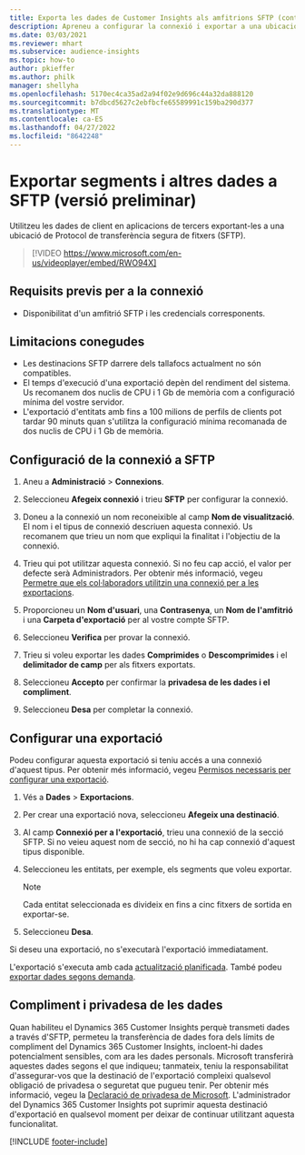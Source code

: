 ```yaml
---
title: Exporta les dades de Customer Insights als amfitrions SFTP (conté vídeo)
description: Apreneu a configurar la connexió i exportar a una ubicació SFTP.
ms.date: 03/03/2021
ms.reviewer: mhart
ms.subservice: audience-insights
ms.topic: how-to
author: pkieffer
ms.author: philk
manager: shellyha
ms.openlocfilehash: 5170ec4ca35ad2a94f02e9d696c44a32da888120
ms.sourcegitcommit: b7dbcd5627c2ebfbcfe65589991c159ba290d377
ms.translationtype: MT
ms.contentlocale: ca-ES
ms.lasthandoff: 04/27/2022
ms.locfileid: "8642248"
---
```

# <a name="export-segments-and-other-data-to-sftp-preview"></a>Exportar segments i altres dades a SFTP (versió preliminar)

Utilitzeu les dades de client en aplicacions de tercers exportant-les a una ubicació de Protocol de transferència segura de fitxers (SFTP).

> [!VIDEO https://www.microsoft.com/en-us/videoplayer/embed/RWO94X]

## <a name="prerequisites-for-connection"></a>Requisits previs per a la connexió

- Disponibilitat d'un amfitrió SFTP i les credencials corresponents.

## <a name="known-limitations"></a>Limitacions conegudes

- Les destinacions SFTP darrere dels tallafocs actualment no són compatibles. 
- El temps d'execució d'una exportació depèn del rendiment del sistema. Us recomanem dos nuclis de CPU i 1 Gb de memòria com a configuració mínima del vostre servidor. 
- L'exportació d'entitats amb fins a 100 milions de perfils de clients pot tardar 90 minuts quan s'utilitza la configuració mínima recomanada de dos nuclis de CPU i 1 Gb de memòria. 

## <a name="set-up-connection-to-sftp"></a>Configuració de la connexió a SFTP

1. Aneu a **Administració** > **Connexions**.

1. Seleccioneu **Afegeix connexió** i trieu **SFTP** per configurar la connexió.

1. Doneu a la connexió un nom reconeixible al camp **Nom de visualització**. El nom i el tipus de connexió descriuen aquesta connexió. Us recomanem que trieu un nom que expliqui la finalitat i l'objectiu de la connexió.

1. Trieu qui pot utilitzar aquesta connexió. Si no feu cap acció, el valor per defecte serà Administradors. Per obtenir més informació, vegeu [Permetre que els col·laboradors utilitzin una connexió per a les exportacions](connections.md#allow-contributors-to-use-a-connection-for-exports).

1. Proporcioneu un **Nom d'usuari**, una **Contrasenya**, un **Nom de l'amfitrió** i una **Carpeta d'exportació** per al vostre compte SFTP.

1. Seleccioneu **Verifica** per provar la connexió.

1. Trieu si voleu exportar les dades **Comprimides** o **Descomprimides** i el **delimitador de camp** per als fitxers exportats.

1. Seleccioneu **Accepto** per confirmar la **privadesa de les dades i el compliment**.

1. Seleccioneu **Desa** per completar la connexió.

## <a name="configure-an-export"></a>Configurar una exportació

Podeu configurar aquesta exportació si teniu accés a una connexió d'aquest tipus. Per obtenir més informació, vegeu [Permisos necessaris per configurar una exportació](export-destinations.md#set-up-a-new-export).

1. Vés a **Dades** > **Exportacions**.

1. Per crear una exportació nova, seleccioneu **Afegeix una destinació**.

1. Al camp **Connexió per a l'exportació**, trieu una connexió de la secció SFTP. Si no veieu aquest nom de secció, no hi ha cap connexió d'aquest tipus disponible.

1. Seleccioneu les entitats, per exemple, els segments que voleu exportar.

   > [!NOTE]
   > Cada entitat seleccionada es divideix en fins a cinc fitxers de sortida en exportar-se. 

1. Seleccioneu **Desa**.

Si deseu una exportació, no s'executarà l'exportació immediatament.

L'exportació s'executa amb cada [actualització planificada](system.md#schedule-tab). També podeu [exportar dades segons demanda](export-destinations.md#run-exports-on-demand). 

## <a name="data-privacy-and-compliance"></a>Compliment i privadesa de les dades

Quan habiliteu el Dynamics 365 Customer Insights perquè transmeti dades a través d'SFTP, permeteu la transferència de dades fora dels límits de compliment del Dynamics 365 Customer Insights, incloent-hi dades potencialment sensibles, com ara les dades personals. Microsoft transferirà aquestes dades segons el que indiqueu; tanmateix, teniu la responsabilitat d'assegurar-vos que la destinació de l'exportació compleixi qualsevol obligació de privadesa o seguretat que pugueu tenir. Per obtenir més informació, vegeu la [Declaració de privadesa de Microsoft](https://go.microsoft.com/fwlink/?linkid=396732).
L'administrador del Dynamics 365 Customer Insights pot suprimir aquesta destinació d'exportació en qualsevol moment per deixar de continuar utilitzant aquesta funcionalitat.

[!INCLUDE [footer-include](includes/footer-banner.md)]
